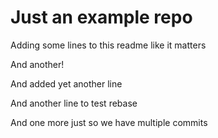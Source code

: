 # Just an example repo

Adding some lines to this readme like it matters

And another!

And added yet another line

And another line to test rebase

And one more just so we have multiple commits
